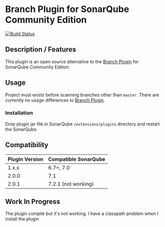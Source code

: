 # Branch Plugin for SonarQube Community Edition
[![Build Status](https://travis-ci.org/uknickwilliams/sonar-branch-community.svg?branch=master)](https://travis-ci.org/uknickwilliams/sonar-branch-community)

## Description / Features

This plugin is an open source alternative to the [Branch Plugin](https://docs.sonarqube.org/display/PLUG/Branch+Plugin) for SonarQube Community Edition.

## Usage

Project must exists before scanning branches other than `master`.
There are currently no usage differences to [Branch Plugin](https://docs.sonarqube.org/display/PLUG/Branch+Plugin).

### Installation
Drop plugin jar file in SonarQube `/extensions/plugins` directory and restart the SonarQube.

## Compatibility 

| Plugin Version | Compatible SonarQube |
| -------------  | -------------------- |
| 1.x.x          | 6.7+, 7.0            |
| 2.0.0          | 7.1                  |
| 2.0.1          | 7.2.1 (not working)  |

## Work In Progress
The plugin compile but it's not working. I have a classpath problem when I install the plugin
